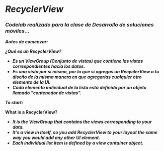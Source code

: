 # **_RecyclerView_**

### **_Codelab realizado para la clase de Desarrollo de soluciones móviles..._**

**_Antes de comenzar:_**

**_¿Qué es un RecyclerView?_**

- **_Es un ViewGroup (Conjunto de vistas) que contiene las vistas correspondientes hacia los datos._**
- **_Es una vista por sí misma, por lo que si agregas un RecyclerView a tu diseño de la misma manera en que agregarías cualquier otro elemento de la UI._**
- **_Cada elemento individual de la lista está definido por un objeto llamado "contenedor de vistas"._**

**_To start:_**

**What is a RecyclerView?**

- **_It is the ViewGroup that contains the views corresponding to your data._**
- **_It's a view in itself, so you add RecyclerView to your layout the same way you would add any other UI element._**
- **_Each individual list item is defined by a view container object._**
